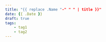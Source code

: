 ```yaml
---
title: "{{ replace .Name "-" " " | title }}"
date: {{ .Date }}
draft: true
tags:
    - tag1
    - tag2
---
```


